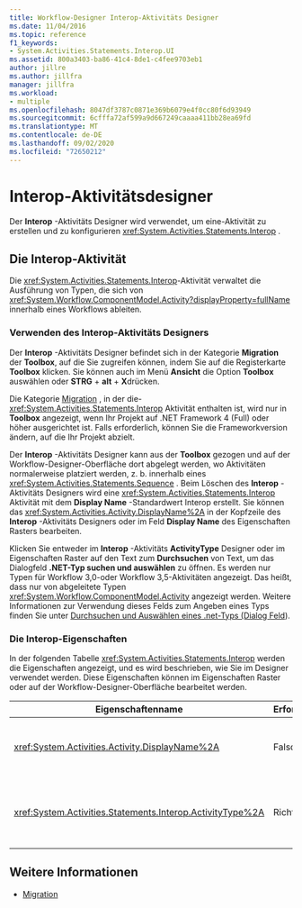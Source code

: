 ```yaml
---
title: Workflow-Designer Interop-Aktivitäts Designer
ms.date: 11/04/2016
ms.topic: reference
f1_keywords:
- System.Activities.Statements.Interop.UI
ms.assetid: 800a3403-ba86-41c4-8de1-c4fee9703eb1
author: jillre
ms.author: jillfra
manager: jillfra
ms.workload:
- multiple
ms.openlocfilehash: 8047df3787c0871e369b6079e4f0cc80f6d93949
ms.sourcegitcommit: 6cfffa72af599a9d667249caaaa411bb28ea69fd
ms.translationtype: MT
ms.contentlocale: de-DE
ms.lasthandoff: 09/02/2020
ms.locfileid: "72650212"
---
```

# <a name="interop-activity-designer"></a>Interop-Aktivitätsdesigner

Der **Interop** -Aktivitäts Designer wird verwendet, um eine-Aktivität zu erstellen und zu konfigurieren <xref:System.Activities.Statements.Interop> .

## <a name="the-interop-activity"></a>Die Interop-Aktivität

Die <xref:System.Activities.Statements.Interop>-Aktivität verwaltet die Ausführung von Typen, die sich von <xref:System.Workflow.ComponentModel.Activity?displayProperty=fullName> innerhalb eines Workflows ableiten.

### <a name="use-the-interop-activity-designer"></a>Verwenden des Interop-Aktivitäts Designers

Der **Interop** -Aktivitäts Designer befindet sich in der Kategorie **Migration** der **Toolbox**, auf die Sie zugreifen können, indem Sie auf die Registerkarte **Toolbox** klicken. Sie können auch im Menü **Ansicht** die Option **Toolbox** auswählen oder **STRG** + **alt** + **X**drücken.

Die Kategorie [Migration](../workflow-designer/migration-activity-designers.md) , in der die- <xref:System.Activities.Statements.Interop> Aktivität enthalten ist, wird nur in **Toolbox** angezeigt, wenn Ihr Projekt auf .NET Framework 4 (Full) oder höher ausgerichtet ist. Falls erforderlich, können Sie die Frameworkversion ändern, auf die Ihr Projekt abzielt.

Der **Interop** -Aktivitäts Designer kann aus der **Toolbox** gezogen und auf der Workflow-Designer-Oberfläche dort abgelegt werden, wo Aktivitäten normalerweise platziert werden, z. b. innerhalb eines <xref:System.Activities.Statements.Sequence> . Beim Löschen des **Interop** -Aktivitäts Designers wird eine <xref:System.Activities.Statements.Interop> Aktivität mit dem **Display Name** -Standardwert Interop erstellt. Sie können das <xref:System.Activities.Activity.DisplayName%2A> in der Kopfzeile des **Interop** -Aktivitäts Designers oder im Feld **Display Name** des Eigenschaften Rasters bearbeiten.

Klicken Sie entweder im **Interop** -Aktivitäts **ActivityType** Designer oder im Eigenschaften Raster auf den Text zum **Durchsuchen** von Text, um das Dialogfeld **.NET-Typ suchen und auswählen** zu öffnen. Es werden nur Typen für Workflow 3,0-oder Workflow 3,5-Aktivitäten angezeigt. Das heißt, dass nur von abgeleitete Typen <xref:System.Workflow.ComponentModel.Activity> angezeigt werden. Weitere Informationen zur Verwendung dieses Felds zum Angeben eines Typs finden Sie unter [Durchsuchen und Auswählen eines .net-Typs (Dialog Feld](../workflow-designer/browse-and-select-a-dotnet-type-dialog-box.md)).

### <a name="the-interop-properties"></a>Die Interop-Eigenschaften

In der folgenden Tabelle <xref:System.Activities.Statements.Interop> werden die Eigenschaften angezeigt, und es wird beschrieben, wie Sie im Designer verwendet werden. Diese Eigenschaften können im Eigenschaften Raster oder auf der Workflow-Designer-Oberfläche bearbeitet werden.

|Eigenschaftenname|Erforderlich|Verbrauch|
|-|--------------|-|
|<xref:System.Activities.Activity.DisplayName%2A>|Falsch|Der Anzeigename der <xref:System.Activities.Statements.Interop>-Aktivität. Der Standardwert ist **Interop**. Obwohl der Anzeige Name nicht erforderlich ist, wird empfohlen, einen anzugeben.|
|<xref:System.Activities.Statements.Interop.ActivityType%2A>|Richtig|Gibt den Typ der in der <xref:System.Activities.Statements.Interop>-Aktivität enthaltenen Aktivität an. Der angegebene Typ muss von <xref:System.Workflow.ComponentModel.Activity> abgeleitet sein.|

## <a name="see-also"></a>Weitere Informationen

- [Migration](../workflow-designer/migration-activity-designers.md)